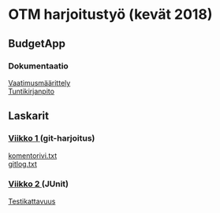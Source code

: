 <h1>OTM harjoitustyö (kevät 2018)</h1>

<h2>BudgetApp</h2>

  <h3>Dokumentaatio</h3>

[Vaatimusmäärittely](https://github.com/RHeikkinen/otm-harjoitustyo/blob/master/dokumentaatio/maarittelydokumentti.md)  
[Tuntikirjanpito](https://github.com/RHeikkinen/otm-harjoitustyo/blob/master/dokumentaatio/tuntikirjanpito.md)

<h2>Laskarit</h2>

  <h3>
    <a href="https://github.com/RHeikkinen/otm-harjoitustyo/tree/master/laskarit/viikko1">
      Viikko 1
    </a> 
    (git-harjoitus)
  </h3>

[komentorivi.txt](https://github.com/RHeikkinen/otm-harjoitustyo/blob/master/laskarit/viikko1/komentorivi.txt)  
[gitlog.txt](https://github.com/RHeikkinen/otm-harjoitustyo/blob/master/laskarit/viikko1/gitlog.txt)

  <h3>
    <a href="https://github.com/RHeikkinen/otm-harjoitustyo/tree/master/laskarit/viikko2">
      Viikko 2
    </a>  
    (JUnit)
  </h3>

[Testikattavuus](https://github.com/RHeikkinen/otm-harjoitustyo/blob/master/laskarit/viikko2/testikattavuus.png)
